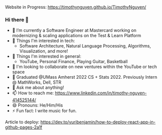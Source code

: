 Website in Progress:
https://timothynguyen.github.io/TimothyNguyen/

### Hi there 👋
- 🔭 I’m currently a Software Engineer at Mastercard working on modernizing & scaling applications on the Test & Learn Platform
- 🌱 Things I'm interested in tech:
    - Software Architecture, Natural Language Processing, Algorithms, Visualization, and more!
- 🌱 Things I'm interested in general:
    - YouTube, Personal Finance, Playing Guitar, Basketball
- 👯 I'm looking to collaborate on new ventures within the YouTube or tech space
- 🤔 Graduated @UMass Amherst 2022 CS + Stats 2022. Previously Intern @ MathWorks, Dell, STR
- 💬 Ask me about anything!
- 📫 How to reach me: https://www.linkedin.com/in/timothy-nguyen-414525144/
- 😄 Pronouns: He/Him/His
- ⚡ Fun fact: I write music for fun.


<!--
**TimothyNguyen/TimothyNguyen** is a ✨ _special_ ✨ repository because its `README.md` (this file) appears on your GitHub profile.

Here are some ideas to get you started:

- 🔭 I’m currently working on ...
- 🌱 I’m currently learning ...
- 👯 I’m looking to collaborate on ...
- 🤔 I’m looking for help with ...
- 💬 Ask me about ...
- 📫 How to reach me: ...
- 😄 Pronouns: ...
- ⚡ Fun fact: ...
-->

Article to deploy: https://dev.to/yuribenjamin/how-to-deploy-react-app-in-github-pages-2a1f
